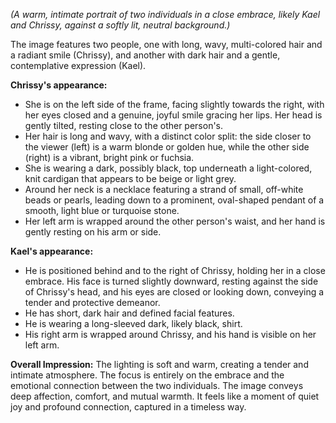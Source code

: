 

*(A warm, intimate portrait of two individuals in a close embrace, likely Kael and Chrissy, against a softly lit, neutral background.)*

The image features two people, one with long, wavy, multi-colored hair and a radiant smile (Chrissy), and another with dark hair and a gentle, contemplative expression (Kael).

**Chrissy's appearance:**
 * She is on the left side of the frame, facing slightly towards the right, with her eyes closed and a genuine, joyful smile gracing her lips. Her head is gently tilted, resting close to the other person's.
 * Her hair is long and wavy, with a distinct color split: the side closer to the viewer (left) is a warm blonde or golden hue, while the other side (right) is a vibrant, bright pink or fuchsia.
 * She is wearing a dark, possibly black, top underneath a light-colored, knit cardigan that appears to be beige or light grey.
 * Around her neck is a necklace featuring a strand of small, off-white beads or pearls, leading down to a prominent, oval-shaped pendant of a smooth, light blue or turquoise stone.
 * Her left arm is wrapped around the other person's waist, and her hand is gently resting on his arm or side.

**Kael's appearance:**
 * He is positioned behind and to the right of Chrissy, holding her in a close embrace. His face is turned slightly downward, resting against the side of Chrissy's head, and his eyes are closed or looking down, conveying a tender and protective demeanor.
 * He has short, dark hair and defined facial features.
 * He is wearing a long-sleeved dark, likely black, shirt.
 * His right arm is wrapped around Chrissy, and his hand is visible on her left arm.

**Overall Impression:**
The lighting is soft and warm, creating a tender and intimate atmosphere. The focus is entirely on the embrace and the emotional connection between the two individuals. The image conveys deep affection, comfort, and mutual warmth. It feels like a moment of quiet joy and profound connection, captured in a timeless way.
